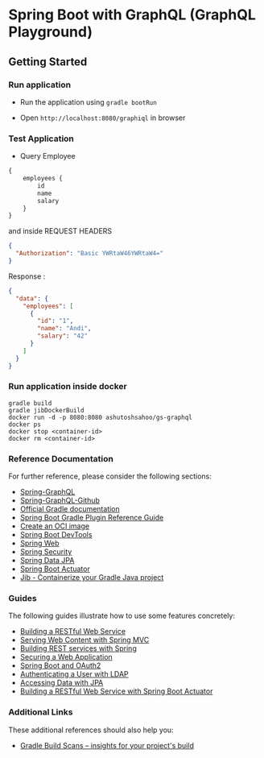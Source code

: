 # Spring Boot with GraphQL (GraphQL Playground)

## Getting Started

### Run application

- Run the application using `gradle bootRun`

- Open `http://localhost:8080/graphiql` in browser

### Test Application

- Query Employee

```graphql
{
    employees {
        id
        name
        salary
    }
}
```

and inside REQUEST HEADERS

```json
{
  "Authorization": "Basic YWRtaW46YWRtaW4="
}
```

Response :

```json
{
  "data": {
    "employees": [
      {
        "id": "1",
        "name": "Andi",
        "salary": "42"
      }
    ]
  }
}
```

### Run application inside docker

```shell
gradle build
gradle jibDockerBuild
docker run -d -p 8080:8080 ashutoshsahoo/gs-graphql
docker ps
docker stop <container-id> 
docker rm <container-id>
```

### Reference Documentation

For further reference, please consider the following sections:

* [Spring-GraphQL](https://docs.spring.io/spring-graphql/docs/1.0.0-M5/reference/html/)
* [Spring-GraphQL-Github](https://github.com/spring-projects/spring-graphql)
* [Official Gradle documentation](https://docs.gradle.org)
* [Spring Boot Gradle Plugin Reference Guide](https://docs.spring.io/spring-boot/docs/2.7.0-M2/gradle-plugin/reference/html/)
* [Create an OCI image](https://docs.spring.io/spring-boot/docs/2.7.0-M2/gradle-plugin/reference/html/#build-image)
* [Spring Boot DevTools](https://docs.spring.io/spring-boot/docs/2.6.4/reference/htmlsingle/#using-boot-devtools)
* [Spring Web](https://docs.spring.io/spring-boot/docs/2.6.4/reference/htmlsingle/#boot-features-developing-web-applications)
* [Spring Security](https://docs.spring.io/spring-boot/docs/2.6.4/reference/htmlsingle/#boot-features-security)
* [Spring Data JPA](https://docs.spring.io/spring-boot/docs/2.6.4/reference/htmlsingle/#boot-features-jpa-and-spring-data)
* [Spring Boot Actuator](https://docs.spring.io/spring-boot/docs/2.6.4/reference/htmlsingle/#production-ready)
* [Jib - Containerize your Gradle Java project](https://github.com/GoogleContainerTools/jib/tree/master/jib-gradle-plugin)

### Guides

The following guides illustrate how to use some features concretely:

* [Building a RESTful Web Service](https://spring.io/guides/gs/rest-service/)
* [Serving Web Content with Spring MVC](https://spring.io/guides/gs/serving-web-content/)
* [Building REST services with Spring](https://spring.io/guides/tutorials/bookmarks/)
* [Securing a Web Application](https://spring.io/guides/gs/securing-web/)
* [Spring Boot and OAuth2](https://spring.io/guides/tutorials/spring-boot-oauth2/)
* [Authenticating a User with LDAP](https://spring.io/guides/gs/authenticating-ldap/)
* [Accessing Data with JPA](https://spring.io/guides/gs/accessing-data-jpa/)
* [Building a RESTful Web Service with Spring Boot Actuator](https://spring.io/guides/gs/actuator-service/)

### Additional Links

These additional references should also help you:

* [Gradle Build Scans – insights for your project's build](https://scans.gradle.com#gradle)
